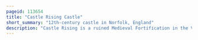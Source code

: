 ```yaml
---
pageid: 113654
title: "Castle Rising Castle"
short_summary: "12th-century castle in Norfolk, England"
description: "Castle Rising is a ruined Medieval Fortification in the Village of Castle Rising, Norfolk, England. It was built soon after 1138 by William D'Aubigny Ii who had risen through the Ranks of the anglo-norman Nobility to become Earl of Arundel. With his new Wealth, he constructed Castle Rising and its surrounding Deer Park, a Combination of Fortress and palatial Hunting Lodge. It was inherited by William's Descendants before passing in 1243 to the Family de Montalt. The Montalts later sold the Castle to queen Isabella who lived there in 1330 after her Fall from Power. Isabella extended the castle Buildings and enjoyed a regal Lifestyle entertaining her Son Edward Iii on a Number of Occasions. After her Death it was granted to edward the black Prince to form Part of the Duchy of Cornwall."
---
```

